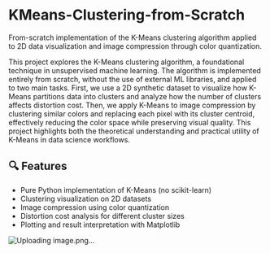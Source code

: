 # KMeans-Clustering-from-Scratch
From-scratch implementation of the K-Means clustering algorithm applied to 2D data visualization and image compression through color quantization.


This project explores the K-Means clustering algorithm, a foundational technique in unsupervised machine learning. The algorithm is implemented entirely from scratch, without the use of external ML libraries, and applied to two main tasks. First, we use a 2D synthetic dataset to visualize how K-Means partitions data into clusters and analyze how the number of clusters affects distortion cost. Then, we apply K-Means to image compression by clustering similar colors and replacing each pixel with its cluster centroid, effectively reducing the color space while preserving visual quality. This project highlights both the theoretical understanding and practical utility of K-Means in data science workflows.


## 🔍 Features
- Pure Python implementation of K-Means (no scikit-learn)
- Clustering visualization on 2D datasets
- Image compression using color quantization
- Distortion cost analysis for different cluster sizes
- Plotting and result interpretation with Matplotlib


![Uploading image.png…]()
